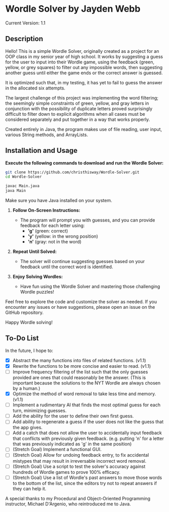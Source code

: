 # Wordle Solver by Jayden Webb
Current Version: 1.1
## Description
Hello! This is a simple Wordle Solver, originally created as a project for an OOP class in my senior year of high school.
It works by suggesting a guess for the user to input into their Wordle game, 
using the feedback (green, yellow, or grey squares) to filter out any impossible words, 
then suggesting another guess until either the game ends or the correct answer is guessed.

It is optimized such that, in my testing, it has yet to fail to guess the answer in the allocated six attempts.

The largest challenge of this project was implementing the word filtering; the seemingly simple constraints of green, yellow, and gray letters
in conjunction with the possibility of duplicate letters proved surprisingly difficult to filter down to explicit algorithms
when all cases must be considered separately and put together in a way that works properly.

Created entirely in Java, the program makes use of file reading, user input, various String methods, and ArrayLists.

## Installation and Usage
**Execute the following commands to download and run the Wordle Solver:**
   ```bash
   git clone https://github.com/christhisway/Wordle-Solver.git
   cd Wordle-Solver

   javac Main.java
   java Main
   ```
   Make sure you have Java installed on your system.

1. **Follow On-Screen Instructions:**
   - The program will prompt you with guesses, and you can provide feedback for each letter using:
      - **'g'** (green: correct)
      - **'y'** (yellow: in the wrong position)
      - **'n'** (gray: not in the word)

2. **Repeat Until Solved:**
   - The solver will continue suggesting guesses based on your feedback until the correct word is identified.

3. **Enjoy Solving Wordles:**
   - Have fun using the Wordle Solver and mastering those challenging Wordle puzzles!

Feel free to explore the code and customize the solver as needed. If you encounter any issues or have suggestions, please open an issue on the GitHub repository.

Happy Wordle solving!

## To-Do List
In the future, I hope to:
- [x] Abstract the many functions into files of related functions. (v1.1)
- [x] Rewrite the functions to be more concise and easier to read. (v1.1)
- [ ] Improve frequency filtering of the list such that the only guesses provided are ones that could reasonably be the answer. (This is important because the solutions to the NYT Wordle are always chosen by a human.)
- [x] Optimize the method of word removal to take less time and memory. (v1.1)
- [ ] Implement a rudimentary AI that finds the most optimal guess for each turn, minimizing guesses.
- [ ] Add the ability for the user to define their own first guess.
- [ ] Add ability to regenerate a guess if the user does not like the guess that the app gives.
- [ ] Add a catch that does not allow the user to accidentally input feedback that conflicts with previously given feedback. (e.g. putting 'n' for a letter that was previously indicated as 'g' in the same position)
- [ ] \(Stretch Goal) Implement a functional GUI.
- [ ] \(Stretch Goal) Allow for undoing feedback entry, to fix accidental mistypes that may result in irreversable incorrect word removal.
- [ ] \(Stretch Goal) Use a script to test the solver's accuracy against hundreds of Wordle games to prove 100% efficacy.
- [ ] \(Stretch Goal) Use a list of Wordle's past answers to move those words to the bottom of the list, since the editors try not to repeat answers if they can help it.

A special thanks to my Procedural and Object-Oriented Programming instructor, Michael D'Argenio, who reintroduced me to Java.
